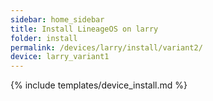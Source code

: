 ```yaml
---
sidebar: home_sidebar
title: Install LineageOS on larry
folder: install
permalink: /devices/larry/install/variant2/
device: larry_variant1
---
```

{% include templates/device_install.md %}
